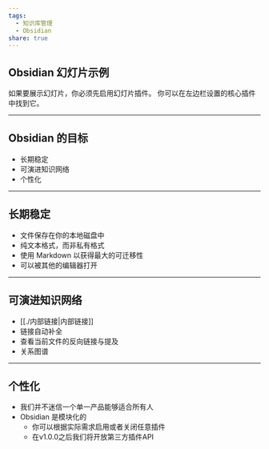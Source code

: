 ```yaml
---
tags:
  - 知识库管理
  - Obsidian
share: true
---
```

## Obsidian 幻灯片示例

如果要展示幻灯片，你必须先启用幻灯片插件。
你可以在左边栏设置的核心插件中找到它。

---

## Obsidian 的目标

- 长期稳定
- 可演进知识网络
- 个性化

---

## 长期稳定

- 文件保存在你的本地磁盘中
- 纯文本格式，而非私有格式
- 使用 Markdown 以获得最大的可迁移性
- 可以被其他的编辑器打开

---

## 可演进知识网络

- [[./内部链接|内部链接]]
- 链接自动补全
- 查看当前文件的反向链接与提及
- 关系图谱

---

## 个性化

- 我们并不迷信一个单一产品能够适合所有人
- Obsidian 是模块化的
    - 你可以根据实际需求启用或者关闭任意插件
    - 在v1.0.0之后我们将开放第三方插件API